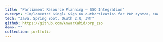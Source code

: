 ```yaml
---
title: "Parliament Resource Planning – SSO Integration"
excerpt: "Implemented Single Sign-On authentication for PRP system, enabling secure unified access across parliamentary resource modules."
tech: "Java, Spring Boot, OAuth 2.0, JWT"
github: https://github.com/AnwarXahid/prp_sso
demo: ""
collection: portfolio
---
```

